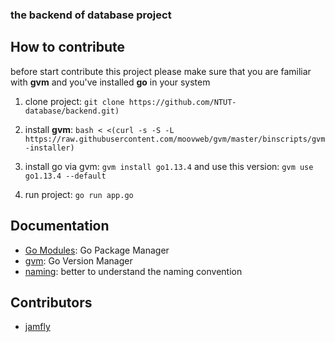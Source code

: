 ### the backend of database project

## How to contribute

before start contribute this project please make sure that you are familiar with **gvm** and you've installed **go** in your system 


1. clone project: ```git clone https://github.com/NTUT-database/backend.git)```

2. install **gvm**: ```bash < <(curl -s -S -L https://raw.githubusercontent.com/moovweb/gvm/master/binscripts/gvm-installer)``` 

3. install go via gvm: ```gvm install go1.13.4``` and use this version: ```gvm use go1.13.4 --default```

4. run project: ```go run app.go```

## Documentation

* [Go Modules](https://github.com/golang/go/wiki/Modules): Go Package Manager
* [gvm](https://github.com/moovweb/gvm): Go Version Manager
* [naming](https://golang.org/doc/effective_go.html#names): better to understand the naming convention 

## Contributors

* [jamfly](https://github.com/jamfly)